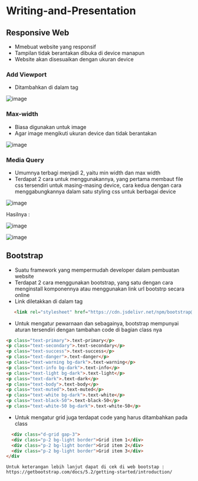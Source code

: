 # Writing-and-Presentation

## **Responsive Web**
- Mmebuat website yang responsif
- Tampilan tidak berantakan dibuka di device manapun
- Website akan disesuaikan dengan ukuran device

### **Add Viewport**
- Ditambahkan di dalam tag <head>
  
![image](https://user-images.githubusercontent.com/85721113/196214093-1c45a7c7-54ec-4edd-aac5-1ea1e2e17294.png)
  
### **Max-width**
- Biasa digunakan untuk image
- Agar image mengikuti ukuran device dan tidak berantakan
  
 ![image](https://user-images.githubusercontent.com/85721113/196215253-d3ed013b-64ac-4a6d-afe5-49afe6241a7e.png)
 
  ### **Media Query**
  - Umumnya terbagi menjadi 2, yaitu min width dan max width
  - Terdapat 2 cara untuk menggunakannya, yang pertama membaut file css tersendiri untuk masing-masing device, cara kedua dengan cara menggabungkannya dalam satu styling css untuk berbagai device
  
  ![image](https://user-images.githubusercontent.com/85721113/196217605-c900caaf-fd7f-4719-b1c7-19221dbbd400.png)
  
  Hasilnya :
  
  ![image](https://user-images.githubusercontent.com/85721113/196217762-4b43fa19-aef1-407c-b345-88ca8ae66ca6.png)
  
  ![image](https://user-images.githubusercontent.com/85721113/196217958-84fbbed7-ac05-4553-baed-2b5ab1da69af.png)

## **Bootstrap**
- Suatu framework yang mempermudah developer dalam pembuatan website
- Terdapat 2 cara menggunakan bootstrap, yang satu dengan cara menginstall komponennya atau menggunakan link url bootstrp secara online
- Link diletakkan di dalam tag <head>
  
```html
   <link rel="stylesheet" href="https://cdn.jsdelivr.net/npm/bootstrap@4.0.0/dist/css/bootstrap.min.css" integrity="sha384-Gn5384xqQ1aoWXA+058RXPxPg6fy4IWvTNh0E263XmFcJlSAwiGgFAW/dAiS6JXm" crossorigin="anonymous">
```
  
 - Untuk mengatur pewarnaan dan sebagainya, bootstrap mempunyai aturan tersendiri dengan tambahan code di bagian class nya
  
```html
<p class="text-primary">.text-primary</p>
<p class="text-secondary">.text-secondary</p>
<p class="text-success">.text-success</p>
<p class="text-danger">.text-danger</p>
<p class="text-warning bg-dark">.text-warning</p>
<p class="text-info bg-dark">.text-info</p>
<p class="text-light bg-dark">.text-light</p>
<p class="text-dark">.text-dark</p>
<p class="text-body">.text-body</p>
<p class="text-muted">.text-muted</p>
<p class="text-white bg-dark">.text-white</p>
<p class="text-black-50">.text-black-50</p>
<p class="text-white-50 bg-dark">.text-white-50</p>
```
  
- Untuk mengatur grid juga terdapat code yang harus ditambahkan pada class 
```html
  <div class="d-grid gap-3">
  <div class="p-2 bg-light border">Grid item 1</div>
  <div class="p-2 bg-light border">Grid item 2</div>
  <div class="p-2 bg-light border">Grid item 3</div>
</div
```
    
    Untuk keterangan lebih lanjut dapat di cek di web bootstap : https://getbootstrap.com/docs/5.2/getting-started/introduction/
